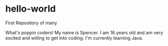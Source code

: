 # hello-world
First Repository of many

What's poppin coders!
My name is Spencer. I am 16 years old and am very excited and willing to get into coding. I'm currently learning Java.
